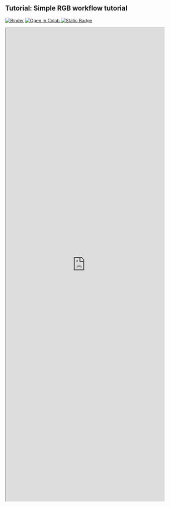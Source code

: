 ## Tutorial: Simple RGB workflow tutorial

[![Binder](https://mybinder.org/badge_logo.svg)](https://mybinder.org/v2/gh/danforthcenter/plantcv-tutorial-simple-rgb-workflow.git/HEAD)
<a target="_blank" href="https://colab.research.google.com/github/danforthcenter/plantcv-tutorial-simple-rgb-workflow.git">
  <img src="https://colab.research.google.com/assets/colab-badge.svg" alt="Open In Colab"/>
</a>
[![Static Badge](https://img.shields.io/badge/Open%20on%20GitHub-black?logo=github)](https://github.com/danforthcenter/plantcv-tutorial-simple-rgb-workflow.git)

<iframe src="https://nbviewer.jupyter.org/github/danforthcenter/plantcv-tutorial-simple-rgb-workflow/blob/main/index.ipynb" width="100%" height="1500px"></iframe>